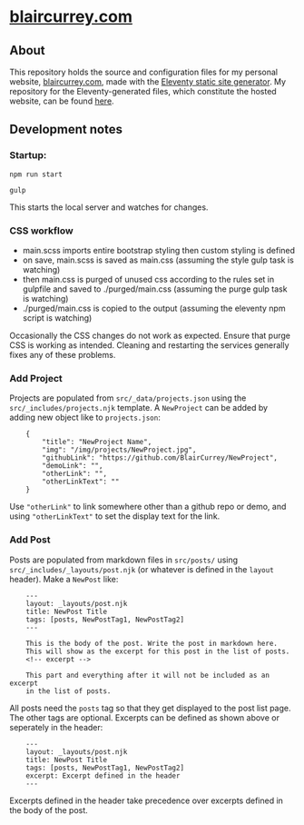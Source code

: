 # [blaircurrey.com](https://blaircurrey.com/)
## About
This repository holds the source and configuration files for my personal website, [blaircurrey.com](https://blaircurrey.com/), made with the [Eleventy static site generator](https://www.11ty.dev/). My repository for the Eleventy-generated files, which constitute the hosted website, can be found [here](https://github.com/BlairCurrey/blaircurrey.com).

## Development notes

### Startup:

<code>npm run start</code>

<code>gulp</code>

This starts the local server and watches for changes.

### CSS workflow
- main.scss imports entire bootstrap styling then custom styling is defined
- on save, main.scss is saved as main.css (assuming the style gulp task is watching)
- then main.css is purged of unused css according to the rules set in gulpfile and saved to ./purged/main.css (assuming the purge gulp task is watching)
- ./purged/main.css is copied to the output (assuming the eleventy npm script is watching)

Occasionally the CSS changes do not work as expected. Ensure that purge CSS is working as intended. Cleaning and restarting the services generally fixes any of these problems.

### Add Project
Projects are populated from `src/_data/projects.json` using the `src/_includes/projects.njk` template. A `NewProject` can be added by adding new object like to `projects.json`:

        {
            "title": "NewProject Name",
            "img": "/img/projects/NewProject.jpg",
            "githubLink": "https://github.com/BlairCurrey/NewProject",
            "demoLink": "",
            "otherLink": "",
            "otherLinkText": ""
        }

Use `"otherLink"` to link somewhere other than a github repo or demo, and using `"otherLinkText"` to set the display text for the link.

### Add Post

Posts are populated from markdown files in `src/posts/` using `src/_includes/_layouts/post.njk` (or whatever is defined in the `layout` header). Make a `NewPost` like:

        ---
        layout: _layouts/post.njk
        title: NewPost Title
        tags: [posts, NewPostTag1, NewPostTag2]
        ---

        This is the body of the post. Write the post in markdown here. 
        This will show as the excerpt for this post in the list of posts.
        <!-- excerpt --> 

        This part and everything after it will not be included as an excerpt 
        in the list of posts.

All posts need the `posts` tag so that they get displayed to the post list page. The other tags are optional. Excerpts can be defined as shown above or seperately in the header: 

        ---
        layout: _layouts/post.njk
        title: NewPost Title
        tags: [posts, NewPostTag1, NewPostTag2]
        excerpt: Excerpt defined in the header
        ---

Excerpts defined in the header take precedence over excerpts defined in the body of the post.
